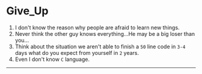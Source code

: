 # Give_Up

1) I don't know the reason why people are afraid to learn new things.
2) Never think the other guy knows everything...He may be a big loser than you...
3) Think about the situation we aren't able to finish a `50` line code in `3-4` days what do you expect from yourself in `2` years.
4) Even I don't know `C` language.
---